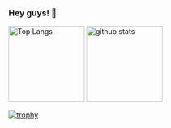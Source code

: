 ### Hey guys! 👋

<p align="left"> 
  <img alt="Top Langs" height="150px" src="https://github-readme-stats.vercel.app/api/top-langs/?username=Planck16&layout=compact&show_icons=true&theme=tokyonight" />
  <img alt="github stats" height="150px" src="https://github-readme-stats.vercel.app/api?username=Planck16&theme=tokyonight&show_icons=ture" />
</p>

[![trophy](https://github-profile-trophy.vercel.app/?username=Planck16&theme=onedark&column=7
)](https://github.com/ryo-ma/github-profile-trophy)
